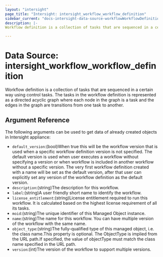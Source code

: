 ```yaml
---
layout: "intersight"
page_title: "Intersight: intersight_workflow_workflow_definition"
sidebar_current: "docs-intersight-data-source-workflowWorkflowDefinition"
description: |-
Workflow definition is a collection of tasks that are sequenced in a certain way using control tasks. The tasks in the workflow definition is represented as a directed acyclic graph where each node in the graph is a task and the edges in the graph are transitions from one task to another.

---
```


# Data Source: intersight_workflow_workflow_definition
Workflow definition is a collection of tasks that are sequenced in a certain way using control tasks. The tasks in the workflow definition is represented as a directed acyclic graph where each node in the graph is a task and the edges in the graph are transitions from one task to another.

## Argument Reference
The following arguments can be used to get data of already created objects in Intersight appliance:
* `default_version`:(bool)When true this will be the workflow version that is used when a specific workflow definition version is not specified. The default version is used when user executes a workflow without specifying a version or when workflow is included in another workflow without a specific version. The very first workflow definition created with a name will be set as the default version, after that user can explicitly set any version of the workflow definition as the default version.
* `description`:(string)The description for this workflow.
* `label`:(string)A user friendly short name to identify the workflow.
* `license_entitlement`:(string)License entitlement required to run this workflow. It is calculated based on the highest license requirement of all its tasks.
* `moid`:(string)The unique identifier of this Managed Object instance.
* `name`:(string)The name for this workflow. You can have multiple version of the workflow with the same name.
* `object_type`:(string)The fully-qualified type of this managed object, i.e. the class name.This property is optional. The ObjectType is implied from the URL path.If specified, the value of objectType must match the class name specified in the URL path.
* `version`:(int)The version of the workflow to support multiple versions.
